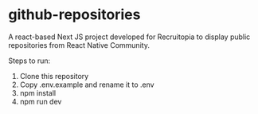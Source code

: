 # github-repositories
A react-based Next JS project developed for Recruitopia to display public repositories from React Native Community.

Steps to run:
1. Clone this repository
2. Copy .env.example and rename it to .env
3. npm install
4. npm run dev

